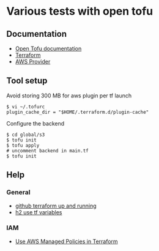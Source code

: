 # Various tests with open tofu

## Documentation

- [Open Tofu documentation](https://opentofu.org/docs/cli/)
- [Terraform](https://developer.hashicorp.com/terraform?product_intent=terraform)
- [AWS Provider](https://registry.terraform.io/providers/hashicorp/aws/latest/docs)

## Tool setup

Avoid storing 300 MB for aws plugin per tf launch

    $ vi ~/.tofurc
    plugin_cache_dir = "$HOME/.terraform.d/plugin-cache"

Configure the backend

    $ cd global/s3
    $ tofu init
    $ tofu apply
    # uncomment backend in main.tf
    $ tofu init

## Help

### General

- [github terraform up and running](https://github.com/brikis98/terraform-up-and-running-code)
- [h2 use tf variables](https://spacelift.io/blog/how-to-use-terraform-variables)

### IAM

- [Use AWS Managed Policies in Terraform](https://francescoboffa.com/terraform-aws-managed-policies/)